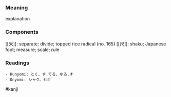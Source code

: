 ### Meaning

explanation

### Components

[[釆]]: separate; divide; topped rice radical (no. 165) [[尺]]: shaku; Japanese foot; measure; scale; rule

### Readings

```
- Kunyomi: とく、す.てる、ゆる.す
- Onyomi: シャク、セキ
```

#kanji